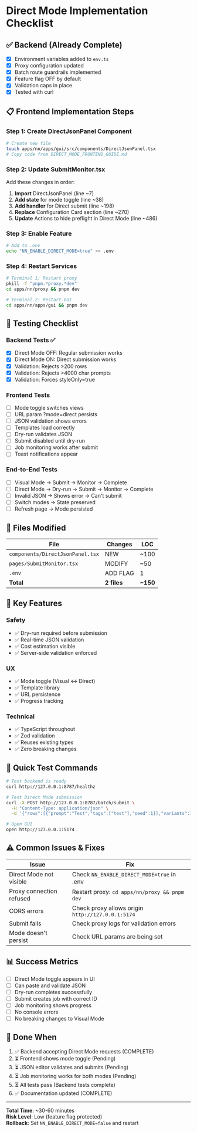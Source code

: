 # Direct Mode Implementation Checklist

## ✅ Backend (Already Complete)
- [x] Environment variables added to `env.ts`
- [x] Proxy configuration updated
- [x] Batch route guardrails implemented
- [x] Feature flag OFF by default
- [x] Validation caps in place
- [x] Tested with curl

## 📋 Frontend Implementation Steps

### Step 1: Create DirectJsonPanel Component
```bash
# Create new file
touch apps/nn/apps/gui/src/components/DirectJsonPanel.tsx
# Copy code from DIRECT_MODE_FRONTEND_GUIDE.md
```

### Step 2: Update SubmitMonitor.tsx
Add these changes in order:
1. **Import** DirectJsonPanel (line ~7)
2. **Add state** for mode toggle (line ~38)
3. **Add handler** for Direct submit (line ~198)
4. **Replace** Configuration Card section (line ~270)
5. **Update** Actions to hide preflight in Direct Mode (line ~486)

### Step 3: Enable Feature
```bash
# Add to .env
echo "NN_ENABLE_DIRECT_MODE=true" >> .env
```

### Step 4: Restart Services
```bash
# Terminal 1: Restart proxy
pkill -f "pnpm.*proxy.*dev"
cd apps/nn/proxy && pnpm dev

# Terminal 2: Restart GUI
cd apps/nn/apps/gui && pnpm dev
```

## 🧪 Testing Checklist

### Backend Tests ✅
- [x] Direct Mode OFF: Regular submission works
- [x] Direct Mode ON: Direct submission works
- [x] Validation: Rejects >200 rows
- [x] Validation: Rejects >4000 char prompts
- [x] Validation: Forces styleOnly=true

### Frontend Tests
- [ ] Mode toggle switches views
- [ ] URL param ?mode=direct persists
- [ ] JSON validation shows errors
- [ ] Templates load correctly
- [ ] Dry-run validates JSON
- [ ] Submit disabled until dry-run
- [ ] Job monitoring works after submit
- [ ] Toast notifications appear

### End-to-End Tests
- [ ] Visual Mode → Submit → Monitor → Complete
- [ ] Direct Mode → Dry-run → Submit → Monitor → Complete
- [ ] Invalid JSON → Shows error → Can't submit
- [ ] Switch modes → State preserved
- [ ] Refresh page → Mode persisted

## 📁 Files Modified

| File | Changes | LOC |
|------|---------|-----|
| `components/DirectJsonPanel.tsx` | NEW | ~100 |
| `pages/SubmitMonitor.tsx` | MODIFY | ~50 |
| `.env` | ADD FLAG | 1 |
| **Total** | **2 files** | **~150** |

## 🎯 Key Features

### Safety
- ✅ Dry-run required before submission
- ✅ Real-time JSON validation  
- ✅ Cost estimation visible
- ✅ Server-side validation enforced

### UX
- ✅ Mode toggle (Visual ↔ Direct)
- ✅ Template library
- ✅ URL persistence
- ✅ Progress tracking

### Technical
- ✅ TypeScript throughout
- ✅ Zod validation
- ✅ Reuses existing types
- ✅ Zero breaking changes

## 🚀 Quick Test Commands

```bash
# Test backend is ready
curl http://127.0.0.1:8787/healthz

# Test Direct Mode submission
curl -X POST http://127.0.0.1:8787/batch/submit \
  -H "Content-Type: application/json" \
  -d '{"rows":[{"prompt":"Test","tags":["test"],"seed":1}],"variants":1,"styleOnly":true,"styleRefs":[]}'

# Open GUI
open http://127.0.0.1:5174
```

## ⚠️ Common Issues & Fixes

| Issue | Fix |
|-------|-----|
| Direct Mode not visible | Check `NN_ENABLE_DIRECT_MODE=true` in .env |
| Proxy connection refused | Restart proxy: `cd apps/nn/proxy && pnpm dev` |
| CORS errors | Check proxy allows origin `http://127.0.0.1:5174` |
| Submit fails | Check proxy logs for validation errors |
| Mode doesn't persist | Check URL params are being set |

## 📊 Success Metrics

- [ ] Direct Mode toggle appears in UI
- [ ] Can paste and validate JSON
- [ ] Dry-run completes successfully
- [ ] Submit creates job with correct ID
- [ ] Job monitoring shows progress
- [ ] No console errors
- [ ] No breaking changes to Visual Mode

## 🎉 Done When

1. ✅ Backend accepting Direct Mode requests (COMPLETE)
2. ⏳ Frontend shows mode toggle (Pending)
3. ⏳ JSON editor validates and submits (Pending)
4. ⏳ Job monitoring works for both modes (Pending)
5. ⏳ All tests pass (Backend tests complete)
6. ✅ Documentation updated (COMPLETE)

---

**Total Time**: ~30-60 minutes  
**Risk Level**: Low (feature flag protected)  
**Rollback**: Set `NN_ENABLE_DIRECT_MODE=false` and restart